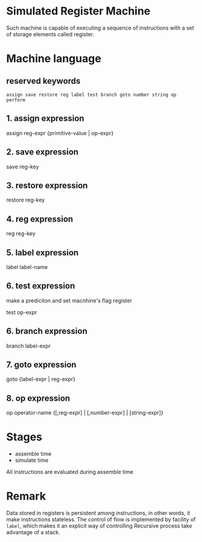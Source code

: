 # Simulated Register Machine
Such machine is capable of executing a sequence of instructions with a set of storage 
elements called register.  

# Machine language
## reserved keywords
```
assign save restore reg label test branch goto number string op perform
```
## 1. assign expression
assign reg-expr {primitive-value | op-expr} 
## 2. save expression 
save reg-key
## 3. restore expression
restore reg-key
## 4. reg expression
reg reg-key
## 5. label expression
label label-name
## 6. test expression
make a prediciton and set macnhine's flag register

test op-expr 
## 6. branch expression
branch label-expr
## 7. goto expression
goto {label-expr | reg-expr}
## 8. op expression
op operator-name {[,reg-expr] | [,number-expr] | [string-expr]}

# Stages
- assemble time
- simulate time

All instructions are evaluated during assemble time

# Remark
Data stored in registers is persistent among instructions, in other words, it make 
instructions stateless.
The control of flow is implemented by facility of `label`, which makes it an explicit way of controlling
Recursive process take advantage of a stack.
